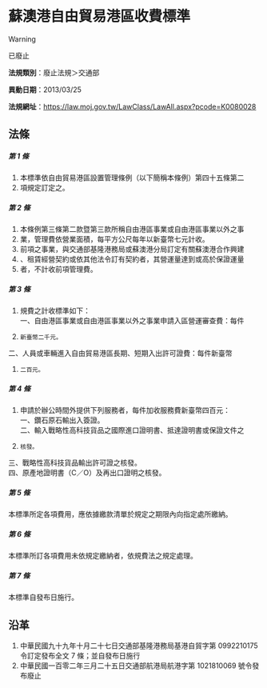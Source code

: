 # 蘇澳港自由貿易港區收費標準


> [!WARNING]
> 已廢止


**法規類別**：廢止法規＞交通部

**異動日期**：2013/03/25  

**法規網址**：https://law.moj.gov.tw/LawClass/LawAll.aspx?pcode=K0080028



## 法條
##### 第 1 條
1. 本標準依自由貿易港區設置管理條例（以下簡稱本條例）第四十五條第二
1. 項規定訂定之。

##### 第 2 條
1. 本條例第三條第二款暨第三款所稱自由港區事業或自由港區事業以外之事
1. 業，管理費依營業面積，每平方公尺每年以新臺幣七元計收。
1. 前項之事業，與交通部基隆港務局或蘇澳港分局訂定有關蘇澳港合作興建
1. 、租賃經營契約或依其他法令訂有契約者，其營運量達到或高於保證運量
1. 者，不計收前項管理費。

##### 第 3 條
1. 規費之計收標準如下：  
一、自由港區事業或自由港區事業以外之事業申請入區營運審查費：每件
1.     新臺幣二千元。  
二、人員或車輛進入自由貿易港區長期、短期入出許可證費：每件新臺幣
1.     二百元。

##### 第 4 條
1. 申請於辦公時間外提供下列服務者，每件加收服務費新臺幣四百元：  
一、鑽石原石輸出入簽證。  
二、輸入戰略性高科技貨品之國際進口證明書、抵達證明書或保證文件之
1.     核發。  
三、戰略性高科技貨品輸出許可證之核發。  
四、原產地證明書（C／O）及再出口證明之核發。

##### 第 5 條
本標準所定各項費用，應依據繳款清單於規定之期限內向指定處所繳納。

##### 第 6 條
本標準所訂各項費用未依規定繳納者，依規費法之規定處理。

##### 第 7 條
本標準自發布日施行。

## 沿革
1. 中華民國九十九年十月二十七日交通部基隆港務局基港自貿字第 0992210175 令訂定發布全文 7  條；並自發布日施行
1. 中華民國一百零二年三月二十五日交通部航港局航港字第 1021810069 號令發布廢止
